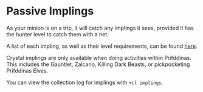 # Passive Implings

As your minion is on a trip, it will catch any implings it sees, provided it has the hunter level to catch them with a net.

A list of each impling, as well as their level requirements, can be found [here](https://oldschool.runescape.wiki/w/Impling#Implings).

Crystal implings are only available when doing activities within Prifddinas. This includes the Gauntlet, Zalcano, Killing Dark Beasts, or pickpocketing Prifddinas Elves.

You can view the collection log for implings with `+cl implings`.

